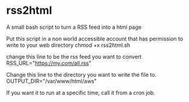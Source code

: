 # rss2html
A small bash script to turn a RSS feed into a html page

Put this script in a non world accessible account that has permission to write to your web directory
chmod +x rss2html.sh 

change this line to be the rss feed you want to convert
RSS_URL="https://my.com/all.rss"

Change this line to the directory you want to write the file to.
OUTPUT_DIR="/var/www/html/aws"

If you want it to run at a specific time, call it from a cron job.
